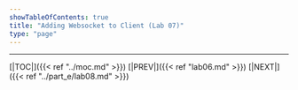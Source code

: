 ```yaml
---
showTableOfContents: true
title: "Adding Websocket to Client (Lab 07)"
type: "page"
---
```






___
[|TOC|]({{< ref "../moc.md" >}})
[|PREV|]({{< ref "lab06.md" >}})
[|NEXT|]({{< ref "../part_e/lab08.md" >}})